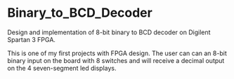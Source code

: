 # Binary_to_BCD_Decoder
Design and implementation of 8-bit binary to BCD decoder on Digilent Spartan 3 FPGA.

This is one of my first projects with FPGA design. The user can can an 8-bit binary input on the board with 8 switches and will 
receive a decimal output on the 4 seven-segment led displays.
